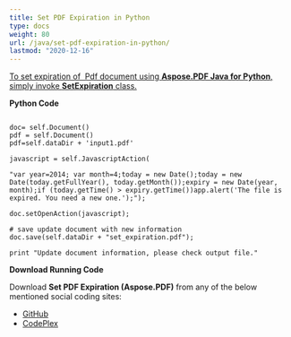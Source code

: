 ```yaml
---
title: Set PDF Expiration in Python
type: docs
weight: 80
url: /java/set-pdf-expiration-in-python/
lastmod: "2020-12-16"
---
```


<ins>To set expiration of  Pdf document using **Aspose.PDF Java for Python**, simply invoke **SetExpiration** class.

**Python Code**
```

doc= self.Document()
pdf = self.Document()
pdf=self.dataDir + 'input1.pdf'

javascript = self.JavascriptAction(

"var year=2014; var month=4;today = new Date();today = new Date(today.getFullYear(), today.getMonth());expiry = new Date(year, month);if (today.getTime() > expiry.getTime())app.alert('The file is expired. You need a new one.');");

doc.setOpenAction(javascript);

# save update document with new information
doc.save(self.dataDir + "set_expiration.pdf");

print "Update document information, please check output file."
```

**Download Running Code**

Download **Set PDF Expiration (Aspose.PDF)** from any of the below mentioned social coding sites:

- [GitHub](https://github.com/aspose-pdf/Aspose.PDF-for-Java/blob/master/Plugins/Aspose_Pdf_Java_for_Python/test/WorkingWithDocumentObject/SetExpiration/SetExpiration.py)
- [CodePlex](http://asposepdfjavapython.codeplex.com/SourceControl/latest#test/WorkingWithDocumentObject/SetExpiration/SetExpiration.py)
